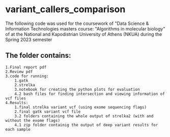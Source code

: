 # variant_callers_comparison
The following code was used for the  coursework of "Data Science & Information Technologies masters course: "Algorithms in molecular biology" of  at the National and Kapodistrian University of Athens (NKUA) during the Spring 2023 semester 
## The folder contains:
    1.Final report pdf
    2.Review pdf
    3.code for running:
        1.gatk
        2.strelka
        3.notebook for creating the python plots for evaluation
        4.2 bash files for finding intersection and viewing information of vcf files
    4.Results:
        1.final strelka variant vcf (using exome sequencing flags)
        2.final gatk variant vcf file  
        3.2 folders containing the whole output of strelka2 (with and without the exome flags)
        4.1 zip folder containig the output of deep variant results for each sample
